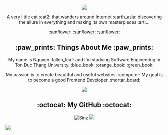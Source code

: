 <!-- INTRO-->
<p align="center">
	<img src = "https://media.giphy.com/media/WrtiSfFlpgqIRzVB7t/giphy.gif">
	
</p>

<p align="center">
	A very little cat :cat2: that wanders around Internet :earth_asia: discovering the allure in everything and making its own masterpieces :art:...	
</p>
<p align="center">
	:sunflower: :sunflower: :sunflower:
</p>

<!-- INFORMATION-->
<h2 align="center">  :paw_prints: Things About Me  :paw_prints:</h2>
<p align="center">
	My name is Nguyen :fallen_leaf: and I'm studying Software Engineering in Ton Duc Thang University. :blue_book: :orange_book: :green_book: 
</p>
<p align="center">
	My passion is to create beautiful and useful websites. :computer:  My goal is to become a good Frontend Developer. :mortar_board:
</p>

<p align="center">
	<img src="https://img.shields.io/badge/-sinz-blue?style=flat&logo=Linkedin&logoColor=white&link=https://www.linkedin.com/in/nguyen-nguyen-411810158/">
</p>
<!-- GITHUB -->
<h2 align="center"> :octocat: My GitHub :octocat: </h2>

<p align="center">
	<img src="https://github-readme-stats.vercel.app/api?username=sinz134&show_icons=true&theme=github_dark&line_height=27" alt=Sinz />
  <img src ="https://github-readme-stats.vercel.app/api/top-langs/?username=sinz134&count_private=true&theme=github_dark&langs_count=3&hide=html,css,pug">
</p>

<p>
	<img src = "https://media.giphy.com/media/S6VGjvmFRu5Qk/giphy.gif">
	
</p>
